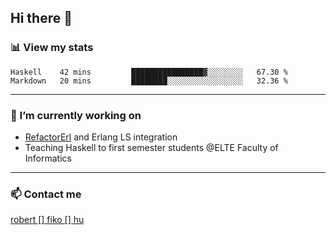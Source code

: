 ## Hi there 👋

### 📊 View my stats

<!--START_SECTION:waka-->
```text
Haskell    42 mins         ████████████████▓░░░░░░░░   67.30 % 
Markdown   20 mins         ████████░░░░░░░░░░░░░░░░░   32.36 % 
```
<!--END_SECTION:waka-->


---

### 🔭 I’m currently working on
- [RefactorErl](https://plc.inf.elte.hu/erlang/) and Erlang LS integration
- Teaching Haskell to first semester students @ELTE Faculty of Informatics

---



### 📫 Contact me
[robert [] fiko [] hu](mailto:robert@fiko.hu)



<!--
**robertfiko/robertfiko** is a ✨ _special_ ✨ repository because its `README.md` (this file) appears on your GitHub profile.

Here are some ideas to get you started:

- 🔭 I’m currently working on ...
- 🌱 I’m currently learning ...
- 👯 I’m looking to collaborate on ...
- 🤔 I’m looking for help with ...
- 💬 Ask me about ...
- 📫 How to reach me: ...
- 😄 Pronouns: ...
- ⚡ Fun fact: ...
-->
